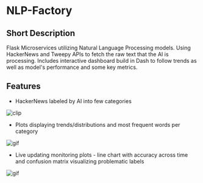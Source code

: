 # NLP-Factory
## Short Description

Flask Microservices utilizing Natural Language Processing models. Using HackerNews and Tweepy APIs to fetch the raw text that the AI is processing. Includes interactive dashboard build in Dash
to follow trends as well as model's performance and some key metrics.  

## Features

- HackerNews labeled by AI into few categories

![clip](https://media.giphy.com/media/bCbWuOQccN19HXxphz/giphy.gif)


- Plots displaying trends/distributions and most frequent words per category

![gif](https://media.giphy.com/media/5RKrpLbJIWBsslSSrS/giphy.gif)


- Live updating monitoring plots - line chart with accuracy across time and confusion matrix visualizing problematic labels

![gif](https://media.giphy.com/media/px4j43iRJETx7Ka4iU/giphy.gif)
